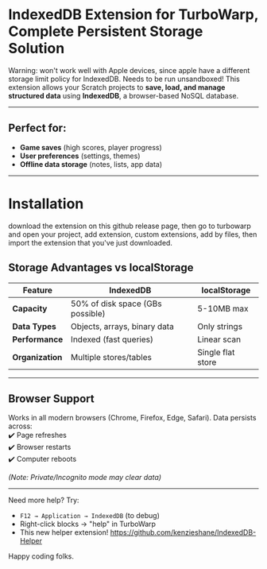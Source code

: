 # **IndexedDB Extension for TurboWarp, Complete Persistent Storage Solution**  

Warning: won't work well with Apple devices, since apple have a different storage limit policy for IndexedDB. Needs to be run unsandboxed!
This extension allows your Scratch projects to **save, load, and manage structured data** using **IndexedDB**, a browser-based NoSQL database.

---
## Perfect for:  

- **Game saves** (high scores, player progress)  
- **User preferences** (settings, themes)  
- **Offline data storage** (notes, lists, app data)  
---
# Installation

download the extension on this github release page, then go to turbowarp and open your project, add extension, custom extensions, add by files, then import the extension that you've just downloaded. 

## **Storage Advantages vs localStorage**  
| Feature | IndexedDB | localStorage |
|---------|-----------|--------------|
| **Capacity** | 50% of disk space (GBs possible) | 5-10MB max |
| **Data Types** | Objects, arrays, binary data | Only strings |
| **Performance** | Indexed (fast queries) | Linear scan |
| **Organization** | Multiple stores/tables | Single flat store |

---

## **Browser Support**  
Works in all modern browsers (Chrome, Firefox, Edge, Safari). Data persists across:  
✔️ Page refreshes  
✔️ Browser restarts  
✔️ Computer reboots  

*(Note: Private/Incognito mode may clear data)*  

---

Need more help? Try:  
- `F12 → Application → IndexedDB` (to debug)  
- Right-click blocks → "help" in TurboWarp
- This new helper extension! https://github.com/kenzieshane/IndexedDB-Helper

Happy coding folks.
